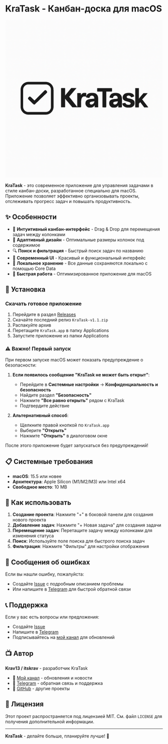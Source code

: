 # KraTask - Канбан-доска для macOS

![KraTask Logo](kratask_logo1024.png)

**KraTask** - это современное приложение для управления задачами в стиле канбан-доски, разработанное специально для macOS. Приложение позволяет эффективно организовывать проекты, отслеживать прогресс задач и повышать продуктивность.

## ✨ Особенности

- 🎯 **Интуитивный канбан-интерфейс** - Drag & Drop для перемещения задач между колонками
- 📱 **Адаптивный дизайн** - Оптимальные размеры колонок под содержимое
- 🔍 **Поиск и фильтрация** - Быстрый поиск задач по названию
- 🎨 **Современный UI** - Красивый и функциональный интерфейс
- 💾 **Локальное хранение** - Все данные сохраняются локально с помощью Core Data
- 🚀 **Быстрая работа** - Оптимизированное приложение для macOS

## 🚀 Установка

### Скачать готовое приложение

1. Перейдите в раздел [Releases](https://github.com/Krav13/KraTask-Releases/releases)
2. Скачайте последний релиз `KraTask-v1.1.zip`
3. Распакуйте архив
4. Перетащите `KraTask.app` в папку Applications
5. Запустите приложение из папки Applications

### ⚠️ Важно! Первый запуск

При первом запуске macOS может показать предупреждение о безопасности:

1. **Если появилось сообщение "KraTask не может быть открыт"**:
   - Перейдите в **Системные настройки** → **Конфиденциальность и безопасность**
   - Найдите раздел **"Безопасность"**
   - Нажмите **"Все равно открыть"** рядом с KraTask
   - Подтвердите действие

2. **Альтернативный способ**:
   - Щелкните правой кнопкой по `KraTask.app`
   - Выберите **"Открыть"**
   - Нажмите **"Открыть"** в диалоговом окне

После этого приложение будет запускаться без предупреждений!

## 📋 Системные требования

- **macOS**: 15.5 или новее
- **Архитектура**: Apple Silicon (M1/M2/M3) или Intel x64
- **Свободное место**: 10 MB

## 🎯 Как использовать

1. **Создание проекта**: Нажмите "+" в боковой панели для создания нового проекта
2. **Добавление задач**: Нажмите "+ Новая задача" для создания задачи
3. **Перемещение задач**: Перетащите задачу между колонками для изменения статуса
4. **Поиск**: Используйте поле поиска для быстрого поиска задач
5. **Фильтрация**: Нажмите "Фильтры" для настройки отображения

## 🐛 Сообщения об ошибках

Если вы нашли ошибку, пожалуйста:
- Создайте [Issue](https://github.com/Krav13/KraTask-Releases/issues) с подробным описанием проблемы
- Или напишите в [Telegram](https://t.me/itskrav) для быстрой обратной связи

## 📞 Поддержка

Если у вас есть вопросы или предложения:
- Создайте [Issue](https://github.com/Krav13/KraTask-Releases/issues) 
- Напишите в [Telegram](https://t.me/itskrav)
- Подписывайтесь на [мой канал](https://t.me/lezhanka_krava) для обновлений

## 📺 Автор

**Krav13 / itskrav** - разработчик KraTask
- 🎥 [Мой канал](https://t.me/lezhanka_krava) - обновления и новости
- 💬 [Telegram](https://t.me/itskrav) - обратная связь и поддержка
- 🐙 [GitHub](https://github.com/Krav13) - другие проекты

## 📝 Лицензия

Этот проект распространяется под лицензией MIT. См. файл `LICENSE` для получения дополнительной информации.

---

**KraTask** - делайте больше, планируйте лучше! 🚀
